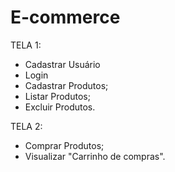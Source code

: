 # E-commerce

TELA 1:
- Cadastrar Usuário
- Login
- Cadastrar Produtos;
- Listar Produtos;
- Excluir Produtos.

TELA 2:
- Comprar Produtos;
- Visualizar "Carrinho de compras".

